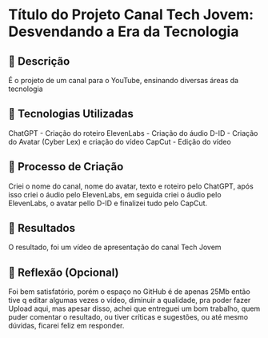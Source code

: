 # Título do Projeto Canal Tech Jovem: Desvendando a Era da Tecnologia

## 📒 Descrição
É o projeto de um canal para o YouTube, ensinando diversas áreas da tecnologia

## 🤖 Tecnologias Utilizadas
ChatGPT - Criação do roteiro
ElevenLabs  - Criação do áudio
D-ID - Criação do Avatar (Cyber Lex) e criação do vídeo
CapCut - Edição do vídeo

## 🧐 Processo de Criação
Criei o nome do canal, nome do avatar, texto e roteiro pelo ChatGPT, após isso criei o áudio pelo ElevenLabs, em seguida criei o áudio pelo ElevenLabs, o avatar pello D-ID e finalizei tudo pelo CapCut.

## 🚀 Resultados
O resultado, foi um vídeo de apresentação do canal Tech Jovem

## 💭 Reflexão (Opcional)
Foi bem satisfatório, porém o  espaço no GitHub é de apenas 25Mb então tive q editar algumas vezes o vídeo, diminuir a qualidade, pra poder fazer Upload aqui, mas apesar disso, achei que entreguei um bom trabalho, quem puder comentar o resultado, ou tiver críticas e sugestões, ou até  mesmo dúvidas, ficarei feliz em responder.
```
